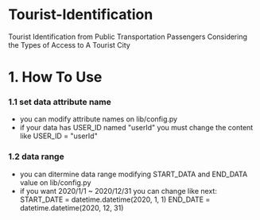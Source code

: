 # Tourist-Identification
Tourist Identification from Public Transportation Passengers Considering the Types of Access to A Tourist City

# 1. How To Use
### 1.1 set data attribute name
  * you can modify attribute names on lib/config.py
  * if your data has USER_ID named "userId" you must change the content like USER_ID = "userId"

### 1.2 data range
  * you can ditermine data range modifying START_DATA and END_DATA value on lib/config.py
  * if you want 2020/1/1 ~ 2020/12/31 you can change like next:
    START_DATE = datetime.datetime(2020, 1, 1)
    END_DATE = datetime.datetime(2020, 12, 31)
